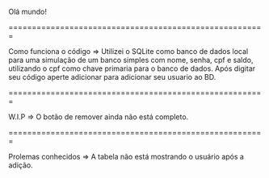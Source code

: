 Olá mundo! 

=======================================================

Como funciona o código => Utilizei o SQLite como banco de dados local para uma simulação de um banco simples com nome, senha, cpf e saldo, utilizando o cpf como chave primaria para o banco de dados. Após digitar seu código aperte adicionar para adicionar seu usuario ao BD.

=======================================================

W.I.P => O botão de remover ainda não está completo.

=======================================================

Prolemas conhecidos => A tabela não está mostrando o usuário após a adição.
